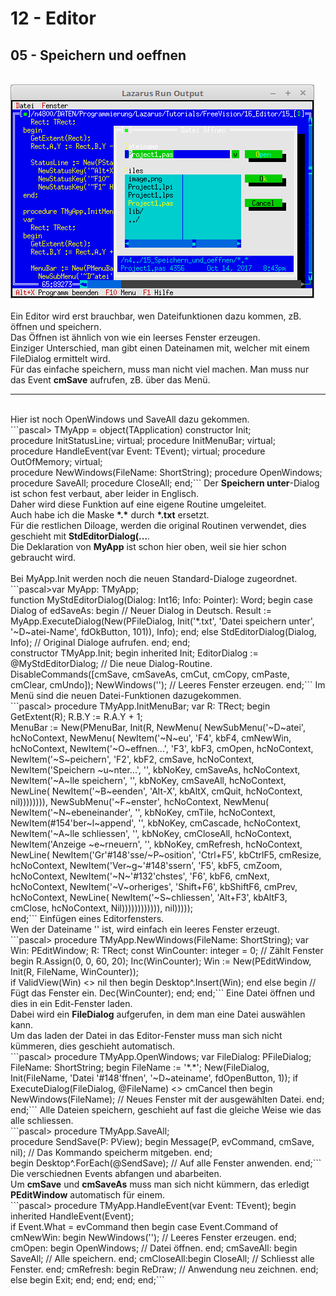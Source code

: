 # 12 - Editor
## 05 - Speichern und oeffnen
<br>
<img src="image.png" alt="Selfhtml"><br><br>
Ein Editor wird erst brauchbar, wen Dateifunktionen dazu kommen, zB. öffnen und speichern.<br>
Das Öffnen ist ähnlich von wie ein leerses Fenster erzeugen.<br>
Einziger Unterschied, man gibt einen Dateinamen mit, welcher mit einem FileDialog ermittelt wird.<br>
Für das einfache speichern, muss man nicht viel machen. Man muss nur das Event <b>cmSave</b> aufrufen, zB. über das Menü.<br>
<hr><br>
Hier ist noch OpenWindows und SaveAll dazu gekommen.<br>
```pascal>  TMyApp = object(TApplication)
    constructor Init;
<br>
    procedure InitStatusLine; virtual;
    procedure InitMenuBar; virtual;
<br>
    procedure HandleEvent(var Event: TEvent); virtual;
    procedure OutOfMemory; virtual;
<br>
    procedure NewWindows(FileName: ShortString);
    procedure OpenWindows;
    procedure SaveAll;
    procedure CloseAll;
  end;```
Der <b>Speichern unter</b>-Dialog ist schon fest verbaut, aber leider in Englisch.<br>
Daher wird diese Funktion auf eine eigene Routine umgeleitet.<br>
Auch habe ich die Maske <b>*.*</b> durch <b>*.txt</b> ersetzt.<br>
Für die restlichen Diloage, werden die original Routinen verwendet, dies geschieht mit <b>StdEditorDialog(...</b>.<br>
Die Deklaration von <b>MyApp</b> ist schon hier oben, weil sie hier schon gebraucht wird.<br>
<br>
Bei MyApp.Init werden noch die neuen Standard-Dialoge zugeordnet.<br>
```pascal>var
  MyApp: TMyApp;
<br>
  function MyStdEditorDialog(Dialog: Int16; Info: Pointer): Word;
  begin
    case Dialog of
      edSaveAs: begin                 // Neuer Dialog in Deutsch.
        Result := MyApp.ExecuteDialog(New(PFileDialog, Init('*.txt', 'Datei speichern unter', '~D~atei-Name', fdOkButton, 101)), Info);
      end;
    else
      StdEditorDialog(Dialog, Info);  // Original Dialoge aufrufen.
    end;
  end;
<br>
  constructor TMyApp.Init;
  begin
    inherited Init;
    EditorDialog := @MyStdEditorDialog; // Die neue Dialog-Routine.
    DisableCommands([cmSave, cmSaveAs, cmCut, cmCopy, cmPaste, cmClear, cmUndo]);
    NewWindows('');                     // Leeres Fenster erzeugen.
  end;```
Im Menü sind die neuen Datei-Funktionen dazugekommen.<br>
```pascal>  procedure TMyApp.InitMenuBar;
  var
    R: TRect;
  begin
    GetExtent(R);
    R.B.Y := R.A.Y + 1;
<br>
    MenuBar := New(PMenuBar, Init(R, NewMenu(
      NewSubMenu('~D~atei', hcNoContext, NewMenu(
        NewItem('~N~eu', 'F4', kbF4, cmNewWin, hcNoContext,
        NewItem('~O~effnen...', 'F3', kbF3, cmOpen, hcNoContext,
        NewItem('~S~peichern', 'F2', kbF2, cmSave, hcNoContext,
        NewItem('Speichern ~u~nter...', '', kbNoKey, cmSaveAs, hcNoContext,
        NewItem('~A~lle speichern', '', kbNoKey, cmSaveAll, hcNoContext,
        NewLine(
        NewItem('~B~eenden', 'Alt-X', kbAltX, cmQuit, hcNoContext, nil)))))))),
      NewSubMenu('~F~enster', hcNoContext, NewMenu(
        NewItem('~N~ebeneinander', '', kbNoKey, cmTile, hcNoContext,
        NewItem(#154'ber~l~append', '', kbNoKey, cmCascade, hcNoContext,
        NewItem('~A~lle schliessen', '', kbNoKey, cmCloseAll, hcNoContext,
        NewItem('Anzeige ~e~rneuern', '', kbNoKey, cmRefresh, hcNoContext,
        NewLine(
        NewItem('Gr'#148'sse/~P~osition', 'Ctrl+F5', kbCtrlF5, cmResize, hcNoContext,
        NewItem('Ver~g~'#148'ssern', 'F5', kbF5, cmZoom, hcNoContext,
        NewItem('~N~'#132'chstes', 'F6', kbF6, cmNext, hcNoContext,
        NewItem('~V~orheriges', 'Shift+F6', kbShiftF6, cmPrev, hcNoContext,
        NewLine(
        NewItem('~S~chliessen', 'Alt+F3', kbAltF3, cmClose, hcNoContext, Nil)))))))))))), nil)))));
<br>
  end;```
Einfügen eines Editorfensters.<br>
Wen der Dateiname '' ist, wird einfach ein leeres Fenster erzeugt.<br>
```pascal>  procedure TMyApp.NewWindows(FileName: ShortString);
  var
    Win: PEditWindow;
    R: TRect;
  const
    WinCounter: integer = 0;      // Zählt Fenster
  begin
    R.Assign(0, 0, 60, 20);
    Inc(WinCounter);
    Win := New(PEditWindow, Init(R, FileName, WinCounter));
<br>
    if ValidView(Win) <> nil then begin
      Desktop^.Insert(Win);
    end else begin                // Fügt das Fenster ein.
      Dec(WinCounter);
    end;
  end;```
Eine Datei öffnen und dies in ein Edit-Fenster laden.<br>
Dabei wird ein <b>FileDialog</b> aufgerufen, in dem man eine Datei auswählen kann.<br>
Um das laden der Datei in das Editor-Fenster  muss man sich nicht kümmeren, dies geschieht automatisch.<br>
```pascal>  procedure TMyApp.OpenWindows;
  var
    FileDialog: PFileDialog;
    FileName: ShortString;
  begin
    FileName := '*.*';
    New(FileDialog, Init(FileName, 'Datei '#148'ffnen', '~D~ateiname', fdOpenButton, 1));
    if ExecuteDialog(FileDialog, @FileName) <> cmCancel then begin
      NewWindows(FileName); // Neues Fenster mit der ausgewählten Datei.
    end;
  end;```
Alle Dateien speichern, geschieht auf fast die gleiche Weise wie das alle schliessen.<br>
```pascal>  procedure TMyApp.SaveAll;
<br>
    procedure SendSave(P: PView);
    begin
      Message(P, evCommand, cmSave, nil); // Das Kommando speicherm mitgeben.
    end;
<br>
  begin
    Desktop^.ForEach(@SendSave);          // Auf alle Fenster anwenden.
  end;```
Die verschiednen Events abfangen und abarbeiten.<br>
Um <b>cmSave</b> und <b>cmSaveAs</b> muss man sich nicht kümmern, das erledigt <b>PEditWindow</b> automatisch für einem.<br>
```pascal>  procedure TMyApp.HandleEvent(var Event: TEvent);
  begin
    inherited HandleEvent(Event);
<br>
    if Event.What = evCommand then begin
      case Event.Command of
        cmNewWin: begin
          NewWindows('');   // Leeres Fenster erzeugen.
        end;
        cmOpen: begin
          OpenWindows;      // Datei öffnen.
        end;
        cmSaveAll: begin
          SaveAll;          // Alle speichern.
        end;
        cmCloseAll:begin
          CloseAll;         // Schliesst alle Fenster.
        end;
        cmRefresh: begin
          ReDraw;           // Anwendung neu zeichnen.
        end;
        else begin
          Exit;
        end;
      end;
    end;
  end;```
<br>
